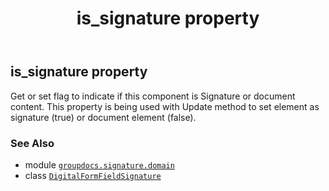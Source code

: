 ﻿---
title: is_signature property
second_title: GroupDocs.Signature for Python via .NET API References
description: 
type: docs
url: /python-net/groupdocs.signature.domain/digitalformfieldsignature/is_signature/
is_root: false
weight: 70
---

## is_signature property


Get or set flag to indicate if this component is Signature or document content.
This property is being used with Update method to set element as signature (true) or document element (false).

### See Also
* module [`groupdocs.signature.domain`](../../)
* class [`DigitalFormFieldSignature`](/signature/python-net/groupdocs.signature.domain/digitalformfieldsignature)
